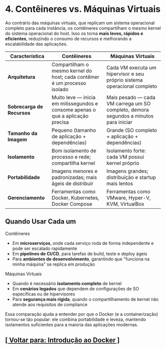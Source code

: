 # 4. Contêineres vs. Máquinas Virtuais

Ao contrário das máquinas virtuais, que replicam um sistema operacional completo para cada instância, os contêineres compartilham o mesmo kernel do sistema operacional do host. Isso os torna **mais leves, rápidos e eficientes**, reduzindo o consumo de recursos e melhorando a escalabilidade das aplicações.

|      Característica      |                                  Contêineres                                  |                    Máquinas Virtuais                   |
|--------------------------|-------------------------------------------------------------------------------|-------------------------------------------------------|
|     **Arquitetura**      |   Compartilham o mesmo kernel do host; cada contêiner é um processo isolado   |    Cada VM executa um hipervisor e seu próprio sistema operacional completo           |
|**Sobrecarga de Recursos**|Muito leve — inicia em milissegundos e consome apenas o que a aplicação precisa|Mais pesado — cada VM carrega um SO completo, demora segundos a minutos para iniciar|
|  **Tamanho da Imagem**   |                 Pequeno (tamanho de aplicação + dependências)                 |                  Grande (SO completo + aplicação + dependências)                  |
|      **Isolamento**      |             Bom isolamento de processo e rede; compartilha kernel             |                 Isolamento forte: cada VM possui kernel próprio                 |
|    **Portabilidade**     |           Imagens menores e padronizadas; mais ágeis de distribuir            |                Imagens grandes; distribuição e startup mais lentos                    |
|    **Gerenciamento**     |              Ferramentas como Docker, Kubernetes, Docker Compose              |                 Ferramentas como VMware, Hyper-V, KVM, VirtualBox                     |

## Quando Usar Cada um

Contêineres

- Em **microserviços**, onde cada serviço roda de forma independente e pode ser escalado rapidamente
- Em **pipelines de CI/CD**, para tarefas de build, teste e deploy ágeis
- Para **ambientes de desenvolvimento**, garantindo que "funciona na minha máquina" se replica em produção

Máquinas Virtuais

- Quando é necessário **isolamento completo** de kernel
- Em **cenários legados** que dependem de configurações de SO específicas ou de hipervisores
- Para **segurança mais rígida**, quando o compartilhamento de kernel não atende aos requisitos de compliance

Essa comparação ajuda a entender por que o Docker (e a containerização) tornou-se tão popular: ele combina portabilidade e leveza, mantendo isolamentos suficientes para a maioria das aplicações modernas.

## [[ Voltar para: Introdução ao Docker ]](./introducao-docker.md#conteineres-vs-maquinas-virtuais)